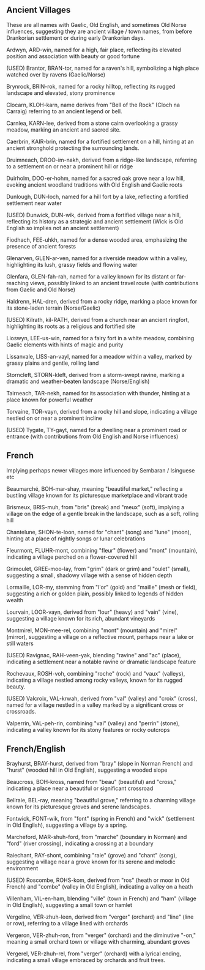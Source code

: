 ## Ancient Villages

These are all names with Gaelic, Old English, and sometimes Old Norse influences, suggesting they are ancient village / town names, from before Drankorian settlement or during early Drankorian days. 

Ardwyn, ARD-win, named for a high, fair place, reflecting its elevated position and association with beauty or good fortune

(USED) Brantor, BRAN-tor, named for a raven's hill, symbolizing a high place watched over by ravens (Gaelic/Norse)

Brynrock, BRIN-rok, named for a rocky hilltop, reflecting its rugged landscape and elevated, stony prominence

Clocarn, KLOH-karn, name derives from "Bell of the Rock" (Cloch na Carraig) referring to an ancient legend or bell. 

Carnlea, KARN-lee, derived from a stone cairn overlooking a grassy meadow, marking an ancient and sacred site.

Caerbrin, KAIR-brin, named for a fortified settlement on a hill, hinting at an ancient stronghold protecting the surrounding lands.

Druimneach, DROO-im-nakh, derived from a ridge-like landscape, referring to a settlement on or near a prominent hill or ridge

Duirholm, DOO-er-hohm, named for a sacred oak grove near a low hill, evoking ancient woodland traditions with Old English and Gaelic roots

Dunlough, DUN-loch, named for a hill fort by a lake, reflecting a fortified settlement near water

(USED) Dunwick, DUN-wik, derived from a fortified village near a hill, reflecting its history as a strategic and ancient settlement (Wick is Old English so implies not an ancient settlement)

Fiodhach, FEE-uhkh, named for a dense wooded area, emphasizing the presence of ancient forests

Glenarven, GLEN-ar-ven, named for a riverside meadow within a valley, highlighting its lush, grassy fields and flowing water

Glenfara, GLEN-fah-rah, named for a valley known for its distant or far-reaching views, possibly linked to an ancient travel route (with contributions from Gaelic and Old Norse)

Haldrenn, HAL-dren, derived from a rocky ridge, marking a place known for its stone-laden terrain (Norse/Gaelic)

(USED) Kilrath, kil-RATH, derived from a church near an ancient ringfort, highlighting its roots as a religious and fortified site

Lioswyn, LEE-us-win, named for a fairy fort in a white meadow, combining Gaelic elements with hints of magic and purity

Lissanvale, LISS-an-vayl, named for a meadow within a valley, marked by grassy plains and gentle, rolling land

Storncleft, STORN-kleft, derived from a storm-swept ravine, marking a dramatic and weather-beaten landscape (Norse/English)

Tairneach, TAR-nekh, named for its association with thunder, hinting at a place known for powerful weather

Torvaine, TOR-vayn, derived from a rocky hill and slope, indicating a village nestled on or near a prominent incline

(USED) Tygate, TY-gayt, named for a dwelling near a prominent road or entrance (with contributions from Old English and Norse influences)

## French

Implying perhaps newer villages more influenced by Sembaran / Isinguese etc

Beaumarché, BOH-mar-shay, meaning "beautiful market," reflecting a bustling village known for its picturesque marketplace and vibrant trade

Brismeux, BRIS-muh, from "bris" (break) and "meux" (soft), implying a village on the edge of a gentle break in the landscape, such as a soft, rolling hill

Chantelune, SHON-te-loon, named for "chant" (song) and "lune" (moon), hinting at a place of nightly songs or lunar celebrations

Fleurmont, FLUHR-mont, combining "fleur" (flower) and "mont" (mountain), indicating a village perched on a flower-covered hill

Grimoulet, GREE-moo-lay, from "grim" (dark or grim) and "oulet" (small), suggesting a small, shadowy village with a sense of hidden depth

Lormaille, LOR-my, stemming from "l'or" (gold) and "maille" (mesh or field), suggesting a rich or golden plain, possibly linked to legends of hidden wealth

Lourvain, LOOR-vayn, derived from "lour" (heavy) and "vain" (vine), suggesting a village known for its rich, abundant vineyards

Montmirel, MON-mee-rel, combining "mont" (mountain) and "mirel" (mirror), suggesting a village on a reflective mount, perhaps near a lake or still waters

(USED) Ravignac, RAH-veen-yak, blending "ravine" and "ac" (place), indicating a settlement near a notable ravine or dramatic landscape feature

Rochevaux, ROSH-voh, combining "roche" (rock) and "vaux" (valleys), indicating a village nestled among rocky valleys, known for its rugged beauty.

(USED) Valcroix, VAL-krwah, derived from "val" (valley) and "croix" (cross), named for a village nestled in a valley marked by a significant cross or crossroads.

Valperrin, VAL-peh-rin, combining "val" (valley) and "perrin" (stone), indicating a valley known for its stony features or rocky outcrops

## French/English


Brayhurst, BRAY-hurst, derived from "bray" (slope in Norman French) and "hurst" (wooded hill in Old English), suggesting a wooded slope

Beaucross, BOH-kross, named from "beau" (beautiful) and "cross," indicating a place near a beautiful or significant crossroad

Bellraie, BEL-ray, meaning "beautiful grove," referring to a charming village known for its picturesque groves and serene landscapes.

Fontwick, FONT-wik, from "font" (spring in French) and "wick" (settlement in Old English), suggesting a village by a spring.

Marcheford, MAR-shuh-ford, from "marche" (boundary in Norman) and "ford" (river crossing), indicating a crossing at a boundary

Raiechant, RAY-shont, combining "raie" (grove) and "chant" (song), suggesting a village near a grove known for its serene and melodic environment

(USED) Roscombe, ROHS-kom, derived from "ros" (heath or moor in Old French) and "combe" (valley in Old English), indicating a valley on a heath

Villenham, VIL-en-ham, blending "ville" (town in French) and "ham" (village in Old English), suggesting a small town or hamlet

Vergeline, VER-zhuh-leen, derived from "verger" (orchard) and "line" (line or row), referring to a village lined with orchards

Vergeron, VER-zhuh-ron, from "verger" (orchard) and the diminutive "-on," meaning a small orchard town or village with charming, abundant groves

Vergerel, VER-zhuh-rel, from "verger" (orchard) with a lyrical ending, indicating a small village embraced by orchards and fruit trees.